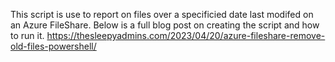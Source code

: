 This script is use to report on files over a specificied date last modifed on an Azure FileShare. 
Below is a full blog post on creating the script and how to run it. 
https://thesleepyadmins.com/2023/04/20/azure-fileshare-remove-old-files-powershell/
